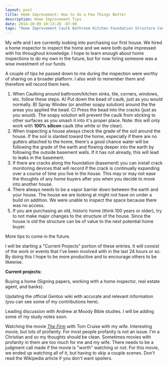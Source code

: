 ```yaml
---
layout: post
title: Home Improvement: How to do a Few Things Better
description: Home Improvement Tips
date: 2014-10-09 10:13:20 -07:00
tags: "Home Improvement Caulk Bathroom Kitchen Foundation Structure Construction"
---
```


My wife and I are currently looking into purchasing our first house. We hired a home inspector to inspect the home and we were both quite impressed with his throughout knowledge. I hope to learn enough about home inspections to do my own in the future, but for now hiring someone was a wise investment of our funds.

A couple of tips he passed down to me during the inspection were worthy of sharing on a broader platform. I also wish to remember them and therefore will record them here.

1. When Caulking around bathroom/kitchen sinks, tile, corners, windows, etc. follow these steps. A) Put down the bead of caulk, just as you would normally. B) Spray Windex (or another soapy solution) around the the areas you applied the bead. C) Press the bead into the cracks (just as you would). The soapy solution will prevent the caulk from sticking to other surfaces as you smash it into it's proper place. Note: this will only work with **100% silicon** caulk (the white or the clear).
2. When inspecting a house always check the grade of the soil around the house. If the soil is slanted toward the home, especially if there are no gutters attached to the home, there's a good chance water will be following the grade of the earth and flowing deeper into the earth by following the outside basement walls. If it has not already, this will lead to leaks in the basement.
3. If there are cracks along the foundation (basement) you can install crack monitoring devices that will record if the crack is continually expanding over a course of time you live in the house. This may or may not ease the thoughts of any home buyers after you when you decide to move into another house.
4. There always needs to be a vapor barrier down between the earth and your house. The house we are looking at might not have on under a build on addition. We were unable to inspect the space because there was no access.
5. If you are purchasing an old, historic home (think 100 years or older), try to not make major changes to the structure of the house. Since the house is old the structure can be of value to the next potential home buyer.

More tips to come in the future.

I will be starting a "Current Projects" portion of these entries. It will consist of the work or events that I've been involved with in the last 24 hours or so. By doing this I hope to be more productive and to encourage others to be likewise.

**Current projects:**

Buying a home (Signing papers, working with a home inspector, real estate agent, and banks).

Updating the official Gentoo wiki with accurate and relevant information (you can see some of my contributions here).

Leading discussion with Andrew at Moody Bible studies. I will be adding some of my study notes soon.

Watching the movie [*The Firm*](https://en.wikipedia.org/wiki/The_Firm_%281993_film%29) with Tom Cruise with my wife. Interesting movie, but lots of profanity. For most people profanity is not an issue. I'm a Christian and so my thoughts should be clean. Sometimes movies with profanity in them are too much for me and my wife. There needs to be a judgment call made if the movie is "worth" watching or not. For this movie, we ended up watching all of it, but having to skip a couple scenes. Don't read the Wikipedia article if you don't want spoilers. 